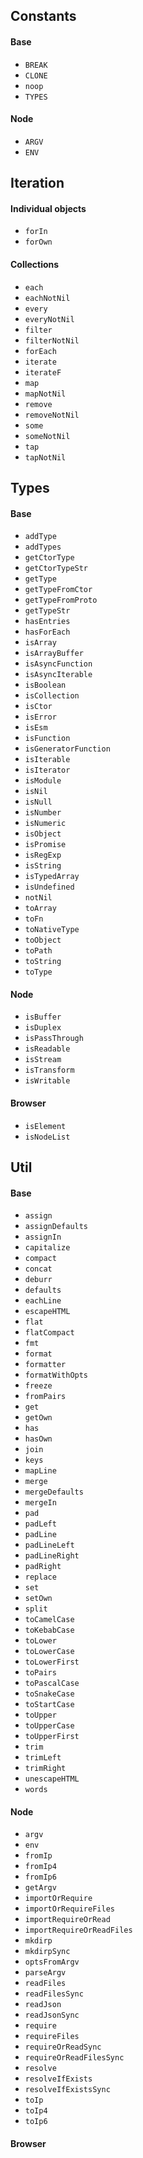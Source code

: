 ## Constants
#### Base
* `BREAK`
* `CLONE`
* `noop`
* `TYPES`
#### Node
* `ARGV`
* `ENV`

## Iteration
#### Individual objects
* `forIn`
* `forOwn`
#### Collections
* `each`
* `eachNotNil`
* `every`
* `everyNotNil`
* `filter`
* `filterNotNil`
* `forEach`
* `iterate`
* `iterateF`
* `map`
* `mapNotNil`
* `remove`
* `removeNotNil`
* `some`
* `someNotNil`
* `tap`
* `tapNotNil`

## Types
#### Base
* `addType`
* `addTypes`
* `getCtorType`
* `getCtorTypeStr`
* `getType`
* `getTypeFromCtor`
* `getTypeFromProto`
* `getTypeStr`
* `hasEntries`
* `hasForEach`
* `isArray`
* `isArrayBuffer`
* `isAsyncFunction`
* `isAsyncIterable`
* `isBoolean`
* `isCollection`
* `isCtor`
* `isError`
* `isEsm`
* `isFunction`
* `isGeneratorFunction`
* `isIterable`
* `isIterator`
* `isModule`
* `isNil`
* `isNull`
* `isNumber`
* `isNumeric`
* `isObject`
* `isPromise`
* `isRegExp`
* `isString`
* `isTypedArray`
* `isUndefined`
* `notNil`
* `toArray`
* `toFn`
* `toNativeType`
* `toObject`
* `toPath`
* `toString`
* `toType`
#### Node
* `isBuffer`
* `isDuplex`
* `isPassThrough`
* `isReadable`
* `isStream`
* `isTransform`
* `isWritable`
#### Browser
* `isElement`
* `isNodeList`

## Util
#### Base
* `assign`
* `assignDefaults`
* `assignIn`
* `capitalize`
* `compact`
* `concat`
* `deburr`
* `defaults`
* `eachLine`
* `escapeHTML`
* `flat`
* `flatCompact`
* `fmt`
* `format`
* `formatter`
* `formatWithOpts`
* `freeze`
* `fromPairs`
* `get`
* `getOwn`
* `has`
* `hasOwn`
* `join`
* `keys`
* `mapLine`
* `merge`
* `mergeDefaults`
* `mergeIn`
* `pad`
* `padLeft`
* `padLine`
* `padLineLeft`
* `padLineRight`
* `padRight`
* `replace`
* `set`
* `setOwn`
* `split`
* `toCamelCase`
* `toKebabCase`
* `toLower`
* `toLowerCase`
* `toLowerFirst`
* `toPairs`
* `toPascalCase`
* `toSnakeCase`
* `toStartCase`
* `toUpper`
* `toUpperCase`
* `toUpperFirst`
* `trim`
* `trimLeft`
* `trimRight`
* `unescapeHTML`
* `words`
#### Node
* `argv`
* `env`
* `fromIp`
* `fromIp4`
* `fromIp6`
* `getArgv`
* `importOrRequire`
* `importOrRequireFiles`
* `importRequireOrRead`
* `importRequireOrReadFiles`
* `mkdirp`
* `mkdirpSync`
* `optsFromArgv`
* `parseArgv`
* `readFiles`
* `readFilesSync`
* `readJson`
* `readJsonSync`
* `require`
* `requireFiles`
* `requireOrReadSync`
* `requireOrReadFilesSync`
* `resolve`
* `resolveIfExists`
* `resolveIfExistsSync`
* `toIp`
* `toIp4`
* `toIp6`
#### Browser
